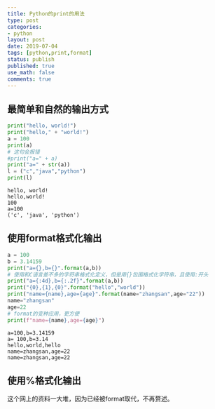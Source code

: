 ```yaml
---
title: Python的print的用法
type: post
categories:
- python
layout: post
date: 2019-07-04
tags: [python,print,format]
status: publish
published: true
use_math: false
comments: true
---
```


## 最简单和自然的输出方式


```python
print("hello, world!")
print("hello," + "world!")
a = 100
print(a)
# 这句会报错
#print("a=" + a)
print("a=" + str(a))
l = ("c","java","python")
print(l)
```

    hello, world!
    hello,world!
    100
    a=100
    ('c', 'java', 'python')


## 使用format格式化输出


```python
a = 100
b = 3.14159
print("a={},b={}".format(a,b))
# 使用和C语言差不多的字符串格式化定义，但是用{}包围格式化字符串，且使用:开头
print("a={:4d},b={:.2f}".format(a,b))
print("{0},{1},{0}".format("hello","world"))
print("name={name},age={age}".format(name="zhangsan",age="22"))
name="zhangsan"
age=22
# format的变种应用，更方便
print(f"name={name},age={age}")
```

    a=100,b=3.14159
    a= 100,b=3.14
    hello,world,hello
    name=zhangsan,age=22
    name=zhangsan,age=22


## 使用%格式化输出
这个网上的资料一大堆，因为已经被format取代，不再赘述。
